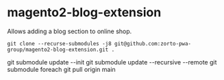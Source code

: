 # magento2-blog-extension
Allows adding a blog section to online shop.


`git clone --recurse-submodules -j8 git@github.com:zorto-pwa-group/magento2-blog-extension.git .`

git submodule update --init
git submodule update --recursive --remote
git submodule foreach git pull origin main
